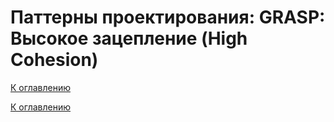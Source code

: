 # Паттерны проектирования: GRASP: Высокое зацепление (High Cohesion)

<!--
https://ru.wikipedia.org/wiki/GRASP
https://alishoff.com/blog/365
https://bool.dev/blog/detail/grasp-printsipy
https://habr.com/ru/articles/92570/
https://habr.com/ru/articles/38323/
-->

[К оглавлению](../../README.md)



[К оглавлению](../../README.md)
